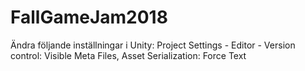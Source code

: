 # FallGameJam2018

Ändra följande inställningar i Unity:
Project Settings - Editor - Version control: Visible Meta Files, Asset Serialization: Force Text
